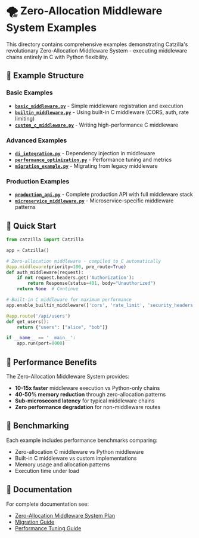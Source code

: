 # 🌪️ Zero-Allocation Middleware System Examples

This directory contains comprehensive examples demonstrating Catzilla's revolutionary Zero-Allocation Middleware System - executing middleware chains entirely in C with Python flexibility.

## 📁 Example Structure

### Basic Examples
- **[`basic_middleware.py`](basic_middleware.py)** - Simple middleware registration and execution
- **[`builtin_middleware.py`](builtin_middleware.py)** - Using built-in C middleware (CORS, auth, rate limiting)
- **[`custom_c_middleware.py`](custom_c_middleware.py)** - Writing high-performance C middleware

### Advanced Examples
- **[`di_integration.py`](di_integration.py)** - Dependency injection in middleware
- **[`performance_optimization.py`](performance_optimization.py)** - Performance tuning and metrics
- **[`migration_example.py`](migration_example.py)** - Migrating from legacy middleware

### Production Examples
- **[`production_api.py`](production_api.py)** - Complete production API with full middleware stack
- **[`microservice_middleware.py`](microservice_middleware.py)** - Microservice-specific middleware patterns

## 🚀 Quick Start

```python
from catzilla import Catzilla

app = Catzilla()

# Zero-allocation middleware - compiled to C automatically
@app.middleware(priority=100, pre_route=True)
def auth_middleware(request):
    if not request.headers.get('Authorization'):
        return Response(status=401, body="Unauthorized")
    return None  # Continue

# Built-in C middleware for maximum performance
app.enable_builtin_middleware(['cors', 'rate_limit', 'security_headers'])

@app.route('/api/users')
def get_users():
    return {"users": ["alice", "bob"]}

if __name__ == '__main__':
    app.run(port=8000)
```

## 🎯 Performance Benefits

The Zero-Allocation Middleware System provides:

- **10-15x faster** middleware execution vs Python-only chains
- **40-50% memory reduction** through zero-allocation patterns
- **Sub-microsecond latency** for typical middleware chains
- **Zero performance degradation** for non-middleware routes

## 🧪 Benchmarking

Each example includes performance benchmarks comparing:
- Zero-allocation C middleware vs Python middleware
- Built-in C middleware vs custom implementations
- Memory usage and allocation patterns
- Execution time under load

## 📖 Documentation

For complete documentation see:
- [Zero-Allocation Middleware System Plan](../../plan/zero_allocation_middleware_system_plan.md)
- [Migration Guide](migration_guide.md)
- [Performance Tuning Guide](performance_guide.md)
